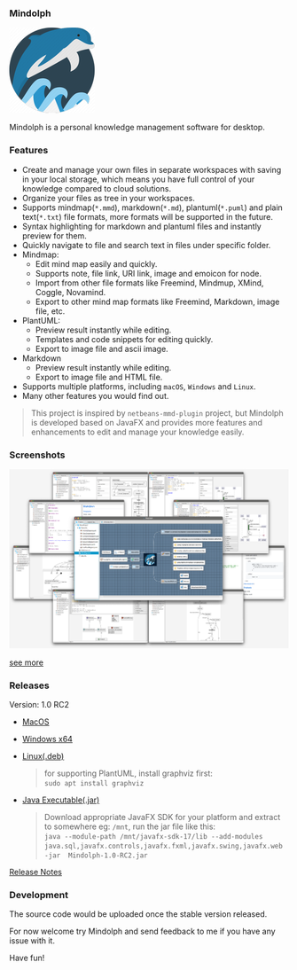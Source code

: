 ### Mindolph

![](./DemoProject/app_30.png)

Mindolph is a personal knowledge management software for desktop. 


### Features
* Create and manage your own files in separate workspaces with saving in your local storage, which means you have full control of your knowledge compared to cloud solutions.
* Organize your files as tree in your workspaces.
* Supports mindmap(`*.mmd`), markdown(`*.md`), plantuml(`*.puml`) and plain text(`*.txt`) file formats, more formats will be supported in the future.
* Syntax highlighting for markdown and plantuml files and instantly preview for them.
* Quickly navigate to file and search text in files under specific folder.
* Mindmap:
	* Edit mind map easily and quickly.
	* Supports note, file link, URI link, image and emoicon for node.
	* Import from other file formats like Freemind, Mindmup, XMind, Coggle, Novamind.
	* Export to other mind map formats like Freemind, Markdown, image file, etc.
* PlantUML:
	* Preview result instantly while editing.
	* Templates and code snippets for editing quickly.
	* Export to image file and ascii image.
* Markdown
	* Preview result instantly while editing.
	* Export to image file and HTML file.
* Supports multiple platforms, including `macOS`, `Windows` and `Linux`.
* Many other features you would find out.

> This project is inspired by `netbeans-mmd-plugin` project, but Mindolph is developed based on JavaFX and provides more features and enhancements to edit and manage your knowledge easily.


### Screenshots
![](docs/main.png)

[see more](docs/screenshots.md)


### Releases

Version: 1.0 RC2

* [MacOS](https://github.com/mindolph/Mindolph/releases/download/1.0-RC2/Mindolph-1.0-RC2.dmg)

* [Windows x64](https://github.com/mindolph/Mindolph/releases/download/1.0-RC2/Mindolph-1.0-RC2.msi)

* [Linux(.deb)](https://github.com/mindolph/Mindolph/releases/download/1.0-RC2/Mindolph_1.0-RC2_amd64.deb)

	> for supporting PlantUML, install graphviz first:  
	> `sudo apt install graphviz`

* [Java Executable(.jar)](https://github.com/mindolph/Mindolph/releases/download/1.0-RC2/Mindolph-1.0-RC2.jar)

	> Download appropriate JavaFX SDK for your platform and extract to somewhere eg: `/mnt`, run the jar file like this:   
	> `java --module-path /mnt/javafx-sdk-17/lib --add-modules 
	> java.sql,javafx.controls,javafx.fxml,javafx.swing,javafx.web -jar 
	> Mindolph-1.0-RC2.jar`

[Release Notes](docs/release_notes.md)


### Development

The source code would be uploaded once the stable version released.

For now welcome try Mindolph and send feedback to me if you have any issue with it.

Have fun!
